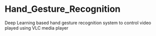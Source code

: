 # Hand_Gesture_Recognition
Deep Learning based hand gesture recognition system to control video played using VLC media player
